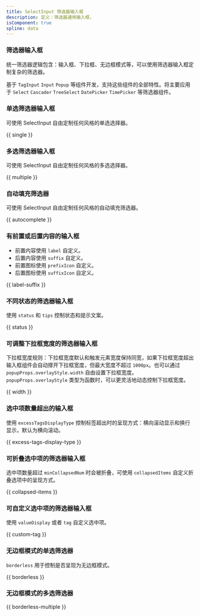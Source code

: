 ```yaml
---
title: SelectInput 筛选器输入框
description: 定义：筛选器通用输入框，
isComponent: true
spline: data
---
```


### 筛选器输入框

统一筛选器逻辑包含：输入框、下拉框、无边框模式等，可以使用筛选器输入框定制复杂的筛选器。

基于 `TagInput` `Input` `Popup` 等组件开发，支持这些组件的全部特性。将主要应用于 `Select` `Cascader` `TreeSelect` `DatePicker` `TimePicker` 等筛选器组件。

### 单选筛选器输入框

可使用 SelectInput 自由定制任何风格的单选选择器。

{{ single }}

### 多选筛选器输入框

可使用 SelectInput 自由定制任何风格的多选选择器。

{{ multiple }}

### 自动填充筛选器

可使用 SelectInput 自由定制任何风格的自动填充筛选器。

{{ autocomplete }}

### 有前置或后置内容的输入框

- 前置内容使用 `label` 自定义。
- 后置内容使用 `suffix` 自定义。
- 前置图标使用 `prefixIcon` 自定义。
- 后置图标使用 `suffixIcon` 自定义。

{{ label-suffix }}

### 不同状态的筛选器输入框

使用 `status` 和 `tips` 控制状态和提示文案。

{{ status }}

### 可调整下拉框宽度的筛选器输入框

下拉框宽度规则：下拉框宽度默认和触发元素宽度保持同宽，如果下拉框宽度超出输入框组件会自动撑开下拉框宽度，但最大宽度不超过 `1000px`。也可以通过 `popupProps.overlayStyle.width` 自由设置下拉框宽度。`popupProps.overlayStyle` 类型为函数时，可以更灵活地动态控制下拉框宽度。

{{ width }}

### 选中项数量超出的输入框

使用 `excessTagsDisplayType` 控制标签超出时的呈现方式：横向滚动显示和换行显示，默认为横向滚动。

{{ excess-tags-display-type }}


### 可折叠选中项的筛选器输入框

选中项数量超过 `minCollapsedNum` 时会被折叠，可使用 `collapsedItems` 自定义折叠选项中的呈现方式。

{{ collapsed-items }}

### 可自定义选中项的筛选器输入框

使用 `valueDisplay` 或者 `tag` 自定义选中项。

{{ custom-tag }}

### 无边框模式的单选筛选器

`borderless` 用于控制是否呈现为无边框模式。

{{ borderless }}

### 无边框模式的多选筛选器

{{ borderless-multiple }}
